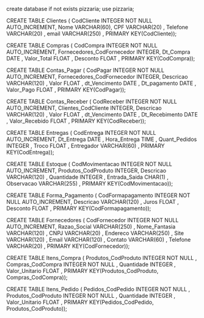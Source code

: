 create database if not exists pizzaria;
use pizzaria;

CREATE TABLE Clientes (
 CodCliente INTEGER NOT NULL AUTO_INCREMENT,
 Nome VARCHAR(60),
 CPF VARCHAR(20) ,
 Telefone VARCHAR(20) ,
 email VARCHAR(250) ,
PRIMARY KEY(CodCliente));


CREATE TABLE Compras (
 CodCompra INTEGER NOT NULL AUTO_INCREMENT,
 Fornecedores_CodFornecedor INTEGER,
 Dt_Compra DATE ,
 Valor_Total FLOAT ,
 Desconto FLOAT ,
PRIMARY KEY(CodCompra));


CREATE TABLE Contas_Pagar (
 CodPagar INTEGER NOT NULL AUTO_INCREMENT,
 Fornecedores_CodFornecedor INTEGER,
 Descricao VARCHAR(120) ,
 Valor FLOAT ,
 dt_Vencimento DATE ,
 Dt_pagamento DATE ,
 Valor_Pago FLOAT ,
PRIMARY KEY(CodPagar));


CREATE TABLE Contas_Receber (
 CodReceber INTEGER NOT NULL AUTO_INCREMENT,
 Clientes_CodCliente INTEGER,
 Descricao VARCHAR(120) ,
 Valor FLOAT ,
 dt_Vencimento DATE ,
 Dt_Recebimento DATE ,
 Valor_Recebido FLOAT ,
PRIMARY KEY(CodReceber));


CREATE TABLE Entregas (
 CodEntrega INTEGER NOT NULL AUTO_INCREMENT,
 Dt_Entrega DATE ,
 Hora_Entrega TIME ,
 Quant_Pedidos INTEGER ,
 Troco FLOAT ,
 Entregador VARCHAR(60) ,
PRIMARY KEY(CodEntrega));


CREATE TABLE Estoque (
 CodMovimentacao INTEGER NOT NULL AUTO_INCREMENT,
 Produtos_CodProduto INTEGER,
 Descricao VARCHAR(120) ,
 Quantidade INTEGER ,
 Entrada_Saida CHAR(1) ,
 Observacao VARCHAR(255) ,
PRIMARY KEY(CodMovimentacao));


CREATE TABLE Forma_Pagamento (
 CodFormapagamento INTEGER NOT NULL AUTO_INCREMENT,
 Descricao VARCHAR(120) ,
 Juros FLOAT ,
 Desconto FLOAT ,
PRIMARY KEY(CodFormapagamento));


CREATE TABLE Fornecedores (
 CodFornecedor INTEGER NOT NULL AUTO_INCREMENT,
 Razao_Social VARCHAR(250) ,
 Nome_Fantasia VARCHAR(120) ,
 CNPJ VARCHAR(20) ,
 Endereco VARCHAR(250) ,
 Site VARCHAR(120) ,
 Email VARCHAR(120) ,
 Contato VARCHAR(60) ,
 Telefone VARCHAR(20) ,
PRIMARY KEY(CodFornecedor));


CREATE TABLE Itens_Compra (
 Produtos_CodProduto INTEGER NOT NULL ,
 Compras_CodCompra INTEGER NOT NULL ,
 Quantidade INTEGER ,
 Valor_Unitario FLOAT ,
PRIMARY KEY(Produtos_CodProduto, Compras_CodCompra));


CREATE TABLE Itens_Pedido (
 Pedidos_CodPedido INTEGER NOT NULL ,
 Produtos_CodProduto INTEGER NOT NULL ,
 Quantidade INTEGER ,
 Valor_Unitario FLOAT ,
PRIMARY KEY(Pedidos_CodPedido, Produtos_CodProduto));



